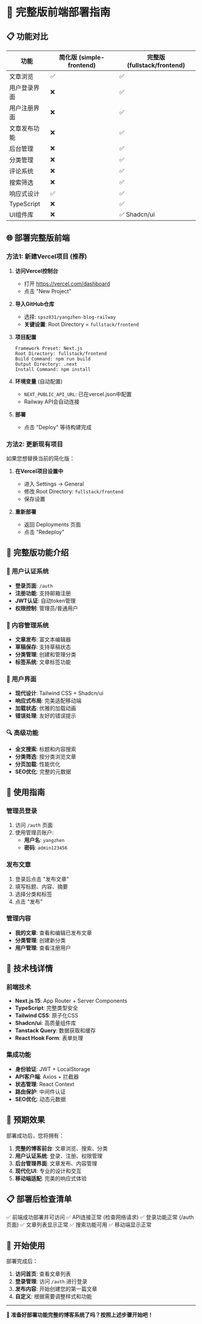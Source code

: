 # 🚀 完整版前端部署指南

## 📋 功能对比

| 功能 | 简化版 (simple-frontend) | 完整版 (fullstack/frontend) |
|------|---------------------------|------------------------------|
| 文章浏览 | ✅ | ✅ |
| 用户登录界面 | ❌ | ✅ |
| 用户注册界面 | ❌ | ✅ |
| 文章发布功能 | ❌ | ✅ |
| 后台管理 | ❌ | ✅ |
| 分类管理 | ❌ | ✅ |
| 评论系统 | ❌ | ✅ |
| 搜索筛选 | ❌ | ✅ |
| 响应式设计 | ✅ | ✅ |
| TypeScript | ❌ | ✅ |
| UI组件库 | ❌ | ✅ Shadcn/ui |

## 🌐 部署完整版前端

### 方法1: 新建Vercel项目 (推荐)

1. **访问Vercel控制台**
   - 打开 https://vercel.com/dashboard
   - 点击 "New Project"

2. **导入GitHub仓库**
   - 选择: `spsz831/yangzhen-blog-railway`
   - **关键设置**: Root Directory = `fullstack/frontend`

3. **项目配置**
   ```
   Framework Preset: Next.js
   Root Directory: fullstack/frontend
   Build Command: npm run build
   Output Directory: .next
   Install Command: npm install
   ```

4. **环境变量** (自动配置)
   - `NEXT_PUBLIC_API_URL`: 已在vercel.json中配置
   - Railway API会自动连接

5. **部署**
   - 点击 "Deploy" 等待构建完成

### 方法2: 更新现有项目

如果您想替换当前的简化版：

1. **在Vercel项目设置中**
   - 进入 Settings → General
   - 修改 Root Directory: `fullstack/frontend`
   - 保存设置

2. **重新部署**
   - 返回 Deployments 页面
   - 点击 "Redeploy"

## 📱 完整版功能介绍

### 🔐 用户认证系统
- **登录页面**: `/auth`
- **注册功能**: 支持邮箱注册
- **JWT认证**: 自动token管理
- **权限控制**: 管理员/普通用户

### 📝 内容管理系统
- **文章发布**: 富文本编辑器
- **草稿保存**: 支持草稿状态
- **分类管理**: 创建和管理分类
- **标签系统**: 文章标签功能

### 🎨 用户界面
- **现代设计**: Tailwind CSS + Shadcn/ui
- **响应式布局**: 完美适配移动端
- **加载状态**: 优雅的加载动画
- **错误处理**: 友好的错误提示

### 🔍 高级功能
- **全文搜索**: 标题和内容搜索
- **分类筛选**: 按分类浏览文章
- **分页加载**: 性能优化
- **SEO优化**: 完整的元数据

## 🎯 使用指南

### 管理员登录
1. 访问 `/auth` 页面
2. 使用管理员账户:
   - **用户名**: `yangzhen`
   - **密码**: `admin123456`

### 发布文章
1. 登录后点击 "发布文章"
2. 填写标题、内容、摘要
3. 选择分类和标签
4. 点击 "发布"

### 管理内容
- **我的文章**: 查看和编辑已发布文章
- **分类管理**: 创建新分类
- **用户管理**: 查看注册用户

## 🔧 技术栈详情

### 前端技术
- **Next.js 15**: App Router + Server Components
- **TypeScript**: 完整类型安全
- **Tailwind CSS**: 原子化CSS
- **Shadcn/ui**: 高质量组件库
- **Tanstack Query**: 数据获取和缓存
- **React Hook Form**: 表单处理

### 集成功能
- **身份验证**: JWT + LocalStorage
- **API客户端**: Axios + 拦截器
- **状态管理**: React Context
- **路由保护**: 中间件认证
- **SEO优化**: 动态元数据

## 🚀 预期效果

部署成功后，您将拥有：

1. **完整的博客前台**: 文章浏览、搜索、分类
2. **用户认证系统**: 登录、注册、权限管理
3. **后台管理界面**: 文章发布、内容管理
4. **现代化UI**: 专业的设计和交互
5. **移动端适配**: 完美的响应式体验

## 📋 部署后检查清单

✅ 前端成功部署并可访问
✅ API连接正常 (检查网络请求)
✅ 登录功能正常 (/auth页面)
✅ 文章列表显示正常
✅ 搜索功能可用
✅ 移动端显示正常

## 🎉 开始使用

部署完成后：

1. **访问首页**: 查看文章列表
2. **登录管理**: 访问 `/auth` 进行登录
3. **发布内容**: 开始创建您的第一篇文章
4. **自定义**: 根据需要调整样式和功能

---

**🚀 准备好部署功能完整的博客系统了吗？按照上述步骤开始吧！**